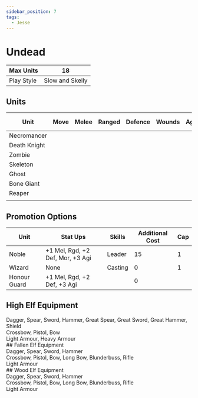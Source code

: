 ```yaml
---
sidebar_position: 7
tags:
  - Jesse
---
```

# Undead


| Max Units  | 18              |
| ---------- | --------------- |
| Play Style | Slow and Skelly |

## Units

| Unit         | Move | Melee | Ranged | Defence | Wounds | Agility | Attacks | Morale | Base Cost |
| ------------ | ---- | ----- | ------ | ------- | ------ | ------- | ------- | ------ | --------- |
| Necromancer  |      |       |        |         |        |         |         |        |           |
| Death Knight |      |       |        |         |        |         |         |        |           |
| Zombie       |      |       |        |         |        |         |         |        |           |
| Skeleton     |      |       |        |         |        |         |         |        |           |
| Ghost        |      |       |        |         |        |         |         |        |           |
| Bone Giant   |      |       |        |         |        |         |         |        |           |
| Reaper       |      |       |        |         |        |         |         |        |           |
|              |      |       |        |         |        |         |         |        |           |
## Promotion Options

| Unit         | Stat Ups                         | Skills  | Additional Cost | Cap |
| ------------ | -------------------------------- | ------- | --------------- | --- |
| Noble        | +1 Mel, Rgd, +2 Def, Mor, +3 Agi | Leader  | 15              | 1   |
| Wizard       | None                             | Casting | 0               | 1   |
| Honour Guard | +1 Mel, Rgd, +2 Def, +3 Agi      |         | 0               |     |

## High Elf Equipment

<div name='melee-weapons'>
Dagger, Spear, Sword, Hammer, Great Spear, Great Sword, Great Hammer, Shield
</div>
<div name='ranged-weapons'>
Crossbow, Pistol, Bow
</div>
<div name='armour'>
Light Armour, Heavy Armour
</div>
## Fallen Elf Equipment

<div name='melee-weapons'>
Dagger, Spear, Sword, Hammer
</div>
<div name='ranged-weapons'>
Crossbow, Pistol, Bow, Long Bow, Blunderbuss, Rifle
</div>
<div name='armour'>
Light Armour
</div>
## Wood Elf Equipment

<div name='melee-weapons'>
Dagger, Spear, Sword, Hammer
</div>
<div name='ranged-weapons'>
Crossbow, Pistol, Bow, Long Bow, Blunderbuss, Rifle
</div>
<div name='armour'>
Light Armour
</div>
